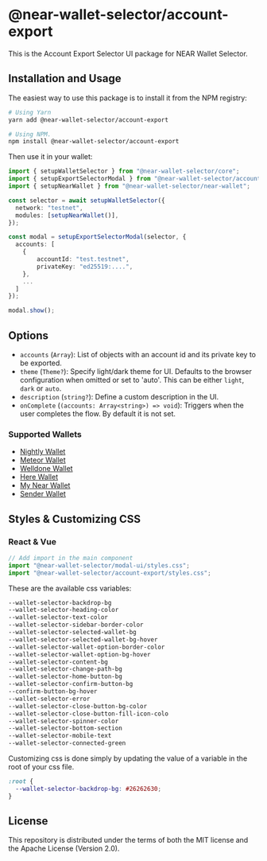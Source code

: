# @near-wallet-selector/account-export

This is the Account Export Selector UI package for NEAR Wallet Selector.

## Installation and Usage

The easiest way to use this package is to install it from the NPM registry:

```bash
# Using Yarn
yarn add @near-wallet-selector/account-export

# Using NPM.
npm install @near-wallet-selector/account-export
```

Then use it in your wallet:

```ts
import { setupWalletSelector } from "@near-wallet-selector/core";
import { setupExportSelectorModal } from "@near-wallet-selector/account-export";
import { setupNearWallet } from "@near-wallet-selector/near-wallet";

const selector = await setupWalletSelector({
  network: "testnet",
  modules: [setupNearWallet()],
});

const modal = setupExportSelectorModal(selector, {
  accounts: [
    { 
        accountId: "test.testnet",
        privateKey: "ed25519:....",
    },
    ...
  ]
});

modal.show();
```

## Options
- `accounts` (`Array`): List of objects with an account id and its private key to be exported.
- `theme` (`Theme?`): Specify light/dark theme for UI. Defaults to the browser configuration when omitted or set to 'auto'. This can be either `light`, `dark` or `auto`.
- `description` (`string?`): Define a custom description in the UI.
- `onComplete` (`(accounts: Array<string>) => void`): Triggers when the user completes the flow. By default it is not set.

### Supported Wallets
 - [Nightly Wallet](https://github.com/near/wallet-selector/blob/main/packages/nightly/src/lib/nightly.ts#L224)
 - [Meteor Wallet](https://github.com/near/wallet-selector/blob/main/packages/meteor-wallet/src/lib/meteor-wallet.ts#L204)
 - [Welldone Wallet](https://github.com/near/wallet-selector/blob/main/packages/welldone-wallet/src/lib/welldone.ts#L335)
 - [Here Wallet](https://github.com/near/wallet-selector/blob/main/packages/here-wallet/src/lib/selector.ts#LL42)
 - [My Near Wallet](https://github.com/near/wallet-selector/blob/main/packages/my-near-wallet/src/lib/my-near-wallet.ts#L227)
 - [Sender Wallet](https://github.com/near/wallet-selector/blob/main/packages/sender/src/lib/sender.ts)

## Styles & Customizing CSS

### React & Vue

```ts
// Add import in the main component
import "@near-wallet-selector/modal-ui/styles.css";
import "@near-wallet-selector/account-export/styles.css";
```

These are the available css variables:

```css
--wallet-selector-backdrop-bg
--wallet-selector-heading-color
--wallet-selector-text-color
--wallet-selector-sidebar-border-color
--wallet-selector-selected-wallet-bg
--wallet-selector-selected-wallet-bg-hover
--wallet-selector-wallet-option-border-color
--wallet-selector-wallet-option-bg-hover
--wallet-selector-content-bg
--wallet-selector-change-path-bg
--wallet-selector-home-button-bg
--wallet-selector-confirm-button-bg
--confirm-button-bg-hover
--wallet-selector-error
--wallet-selector-close-button-bg-color
--wallet-selector-close-button-fill-icon-colo
--wallet-selector-spinner-color
--wallet-selector-bottom-section
--wallet-selector-mobile-text
--wallet-selector-connected-green
```

Customizing css is done simply by updating the value of a variable in the root of your css file.

```css
:root {
  --wallet-selector-backdrop-bg: #26262630;
}
```

## License

This repository is distributed under the terms of both the MIT license and the Apache License (Version 2.0).
